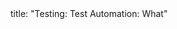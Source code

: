 <frontmatter>
title: "Testing: Test Automation: What"
</frontmatter>

<include src="unit-inPage-asFlat.md" boilerplate />